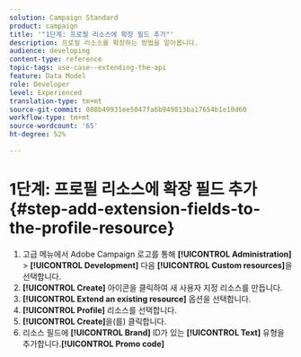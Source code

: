 ```yaml
---
solution: Campaign Standard
product: campaign
title: '"1단계: 프로필 리소스에 확장 필드 추가"'
description: 프로필 리소스를 확장하는 방법을 알아봅니다.
audience: developing
content-type: reference
topic-tags: use-case--extending-the-api
feature: Data Model
role: Developer
level: Experienced
translation-type: tm+mt
source-git-commit: 088b49931ee5047fa6b949813ba17654b1e10d60
workflow-type: tm+mt
source-wordcount: '65'
ht-degree: 52%

---
```



# 1단계: 프로필 리소스에 확장 필드 추가{#step-add-extension-fields-to-the-profile-resource}

1. 고급 메뉴에서 Adobe Campaign 로고를 통해 **[!UICONTROL Administration]** > **[!UICONTROL Development]** 다음 **[!UICONTROL Custom resources]**&#x200B;을 선택합니다.
1. **[!UICONTROL Create]** 아이콘을 클릭하여 새 사용자 지정 리소스를 만듭니다.
1. **[!UICONTROL Extend an existing resource]** 옵션을 선택합니다.
1. **[!UICONTROL Profile]** 리소스를 선택합니다.
1. **[!UICONTROL Create]**&#x200B;을(를) 클릭합니다.
1. 리소스 필드에 **[!UICONTROL Brand]** ID가 있는 **[!UICONTROL Text]** 유형을 추가합니다.**[!UICONTROL Promo code]**

